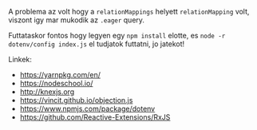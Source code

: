 A problema az volt hogy a `relationMappings` helyett `relationMapping` volt,
viszont igy mar mukodik az `.eager` query.

Futtataskor fontos hogy legyen egy `npm install` elotte, es `node -r
dotenv/config index.js` el tudjatok futtatni, jo jatekot!

Linkek:
- https://yarnpkg.com/en/
- https://nodeschool.io/
- http://knexjs.org
- https://vincit.github.io/objection.js
- https://www.npmjs.com/package/dotenv
- https://github.com/Reactive-Extensions/RxJS
